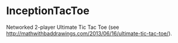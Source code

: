 InceptionTacToe
===============

Networked 2-player Ultimate Tic Tac Toe (see
http://mathwithbaddrawings.com/2013/06/16/ultimate-tic-tac-toe/).
